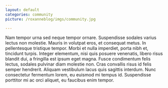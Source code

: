 ```yaml
---
layout: default
categories: community
picture: /roxanneblog/imgs/community.jpg

---
```


Nam tempor urna sed neque tempor ornare. Suspendisse sodales varius lectus non molestie. Mauris in volutpat eros, et consequat metus. In pellentesque tristique tempor. Morbi et nulla imperdiet, porta nibh et, tincidunt turpis. Integer elementum, nisi quis posuere venenatis, libero risus blandit dui, a fringilla est ipsum eget magna. Fusce condimentum felis lectus, sodales pulvinar diam molestie non. Cras convallis risus id felis semper hendrerit. Aliquam vestibulum lacus quis sagittis interdum. Nunc consectetur fermentum lorem, eu euismod mi tempus id. Suspendisse porttitor mi ac orci aliquet, eu faucibus enim tempor.

